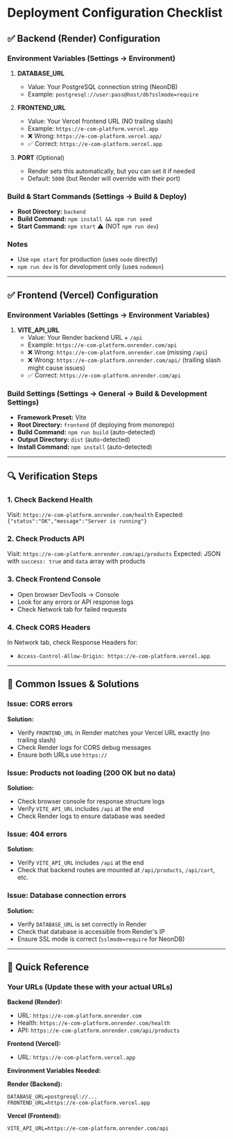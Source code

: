 # Deployment Configuration Checklist

## ✅ Backend (Render) Configuration

### Environment Variables (Settings → Environment)
1. **DATABASE_URL** 
   - Value: Your PostgreSQL connection string (NeonDB)
   - Example: `postgresql://user:pass@host/db?sslmode=require`

2. **FRONTEND_URL**
   - Value: Your Vercel frontend URL (NO trailing slash)
   - Example: `https://e-com-platform.vercel.app`
   - ❌ Wrong: `https://e-com-platform.vercel.app/`
   - ✅ Correct: `https://e-com-platform.vercel.app`

3. **PORT** (Optional)
   - Render sets this automatically, but you can set it if needed
   - Default: `5000` (but Render will override with their port)

### Build & Start Commands (Settings → Build & Deploy)
- **Root Directory:** `backend`
- **Build Command:** `npm install && npm run seed`
- **Start Command:** `npm start` ⚠️ (NOT `npm run dev`)

### Notes
- Use `npm start` for production (uses `node` directly)
- `npm run dev` is for development only (uses `nodemon`)

---

## ✅ Frontend (Vercel) Configuration

### Environment Variables (Settings → Environment Variables)
1. **VITE_API_URL**
   - Value: Your Render backend URL + `/api`
   - Example: `https://e-com-platform.onrender.com/api`
   - ❌ Wrong: `https://e-com-platform.onrender.com` (missing `/api`)
   - ❌ Wrong: `https://e-com-platform.onrender.com/api/` (trailing slash might cause issues)
   - ✅ Correct: `https://e-com-platform.onrender.com/api`

### Build Settings (Settings → General → Build & Development Settings)
- **Framework Preset:** Vite
- **Root Directory:** `frontend` (if deploying from monorepo)
- **Build Command:** `npm run build` (auto-detected)
- **Output Directory:** `dist` (auto-detected)
- **Install Command:** `npm install` (auto-detected)

---

## 🔍 Verification Steps

### 1. Check Backend Health
Visit: `https://e-com-platform.onrender.com/health`
Expected: `{"status":"OK","message":"Server is running"}`

### 2. Check Products API
Visit: `https://e-com-platform.onrender.com/api/products`
Expected: JSON with `success: true` and `data` array with products

### 3. Check Frontend Console
- Open browser DevTools → Console
- Look for any errors or API response logs
- Check Network tab for failed requests

### 4. Check CORS Headers
In Network tab, check Response Headers for:
- `Access-Control-Allow-Origin: https://e-com-platform.vercel.app`

---

## 🐛 Common Issues & Solutions

### Issue: CORS errors
**Solution:**
- Verify `FRONTEND_URL` in Render matches your Vercel URL exactly (no trailing slash)
- Check Render logs for CORS debug messages
- Ensure both URLs use `https://`

### Issue: Products not loading (200 OK but no data)
**Solution:**
- Check browser console for response structure logs
- Verify `VITE_API_URL` includes `/api` at the end
- Check Render logs to ensure database was seeded

### Issue: 404 errors
**Solution:**
- Verify `VITE_API_URL` includes `/api` at the end
- Check that backend routes are mounted at `/api/products`, `/api/cart`, etc.

### Issue: Database connection errors
**Solution:**
- Verify `DATABASE_URL` is set correctly in Render
- Check that database is accessible from Render's IP
- Ensure SSL mode is correct (`sslmode=require` for NeonDB)

---

## 📝 Quick Reference

### Your URLs (Update these with your actual URLs)

**Backend (Render):**
- URL: `https://e-com-platform.onrender.com`
- Health: `https://e-com-platform.onrender.com/health`
- API: `https://e-com-platform.onrender.com/api/products`

**Frontend (Vercel):**
- URL: `https://e-com-platform.vercel.app`

**Environment Variables Needed:**

**Render (Backend):**
```
DATABASE_URL=postgresql://...
FRONTEND_URL=https://e-com-platform.vercel.app
```

**Vercel (Frontend):**
```
VITE_API_URL=https://e-com-platform.onrender.com/api
```

